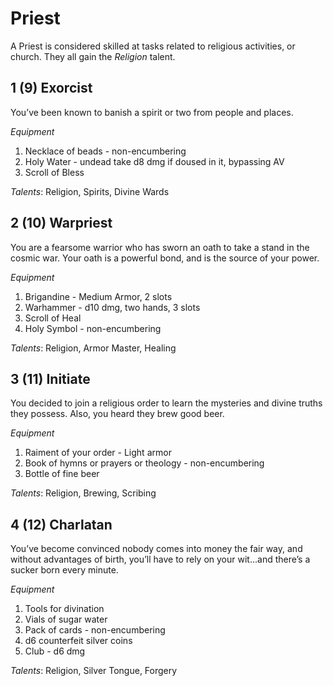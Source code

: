 # Priest
A Priest is considered skilled at tasks related to religious activities, or church. They all gain the *Religion* talent.
## 1 (9) Exorcist
You’ve been known to banish a spirit or two from people and places. 

*Equipment*
1. Necklace of beads - non-encumbering
1. Holy Water - undead take d8 dmg if doused in it, bypassing AV
1. Scroll of Bless

*Talents*: Religion, Spirits, Divine Wards
## 2 (10) Warpriest
You are a fearsome warrior who has sworn an oath to take a stand in the cosmic war. Your oath is a powerful bond, and is the source of your power.

*Equipment*
1. Brigandine - Medium Armor, 2 slots
1. Warhammer - d10 dmg, two hands, 3 slots
1. Scroll of Heal
1. Holy Symbol - non-encumbering

*Talents*: Religion, Armor Master, Healing
## 3 (11) Initiate
You decided to join a religious order to learn the mysteries and divine truths they possess. Also, you heard they brew good beer.

*Equipment*
1. Raiment of your order - Light armor
1. Book of hymns or prayers or theology - non-encumbering
1. Bottle of fine beer

*Talents*: Religion, Brewing, Scribing
## 4 (12) Charlatan
You’ve become convinced nobody comes into money the fair way, and without advantages of birth, you’ll have to rely on your wit...and there’s a sucker born every minute.

*Equipment*
1. Tools for divination
1. Vials of sugar water
1. Pack of cards - non-encumbering
1. d6 counterfeit silver coins
1. Club - d6 dmg

*Talents*: Religion, Silver Tongue, Forgery